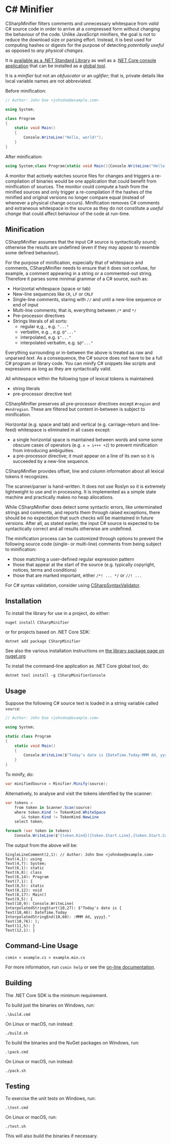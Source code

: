 # C# Minifier

CSharpMinifier filters comments and unnecessary whitespace from _valid_ C#
source code in order to arrive at a compressed form without changing the
behaviour of the code. Unlike JavaScript minifiers, the goal is not to reduce
the download size or parsing effort. Instead, it is best used for computing
hashes or digests for the purpose of detecting _potentially useful_ as opposed
to _any physical changes_.

It is [available as a .NET Standard Library][lib] as well as a .[NET Core
console application][app] that can be installed as a [global tool].

It is a _minifier_ but not an _obfuscator_ or an _uglifier_; that is,
private details like local variable names are not abbreviated.

Before minification:

```c#
// Author: John Doe <johndoe@example.com>

using System;

class Program
{
    static void Main()
    {
        Console.WriteLine("Hello, world!");
    }
}
```

After minification:

```c#
using System;class Program{static void Main(){Console.WriteLine("Hello, world!");}}
```

A monitor that actively watches source files for changes and triggers a
re-compilation of binaries would be one application that could benefit from
minification of sources. The monitor could compute a hash from the minified
sources and only trigger a re-compilation if the hashes of the minified and
original versions no longer compare equal (instead of whenever a physical
change occurs). Minification removes C# comments and extraneous whitespace in
the source as they do not constitute a _useful change_ that could affect
behaviour of the code at run-time.

## Minification

CSharpMinifier assumes that the input C# source is syntactically sound;
otherwise the results are undefined (even if they may appear to resemble some
defined behaviour).

For the purpose of minification, especially that of whitespace and comments,
CSharpMinifier needs to ensure that it does not confuse, for example, a comment
appearing in a string or a commented-out string. Therefore it parses some
minimal grammar of a C# source, such as:

- Horizontal whitespace (space or tab)
- New-line sequences like `CR`, `LF` or `CRLF`
- Single-line comments, staring with `//` and until a new-line sequence or
  end of input
- Multi-line comments; that is, everything between `/*` and `*/`
- Pre-processor directives
- Strings literals of all sorts:
  - regular e,g, , e.g. `"..."`
  - verbatim, e.g. , e.g. `@"..."`
  - interpolated, e.g. `$"..."`
  - interpolated verbatim, e.g. `$@"..."`

Everything surrounding or in-between the above is treated as raw and unparsed
_text_. As a consequence, the C# source does not have to be a full C# program
or library code. You can minify C# snippets like scripts and expressions as
long as they are syntactically valid.

All whitespace within the following type of lexical tokens is maintained:

- string literals
- pre-processor directive text

CSharpMinifier preserves all pre-processor directives except `#region` and
`#endregion`. These are filtered but content in-between is subject to
minification.

Horizontal (e.g. space and tab) and vertical (e.g. carriage-return and
line-feed) whitespace is eliminated in all cases except:

- a single horizontal space is maintained between words and some some obscure
  cases of operators (e.g. `x = i+++ +2`) to prevent minification from
  introducing ambiguities.
- a pre-processor directive; it must appear on a line of its own so it is
  succeeded by a new-line sequence.

CSharpMinifier provides offset, line and column information about all lexical
tokens it recognizes.

The scanner/parser is hand-written. It does not use Roslyn so it is extremely
lightweight to use and in processing. It is implemented as a simple state
machine and practically makes no heap allocations.

While CSharpMinifier does detect some syntactic errors, like unterminated
strings and comments, and reports them through raised exceptions, there should
be no expectation that such checks will be maintained in future versions.
After all, as stated earlier, the input C# source is expected to be
syntactically correct and all results otherwise are undefined.

The minification process can be customized through options to prevent the
following source code (single- or multi-line) comments from being subject
to minification:

- those matching a user-defined regular expression pattern
- those that appear at the start of the source (e.g. typically copyright,
  notices, terms and conditions)
- those that are marked important, either `/*! ... */` or `//! ...`

For C# syntax validation, consider using [CSharpSyntaxValidator][csval].


## Installation

To install the library for use in a project, do either:

    nuget install CSharpMinifier

or for projects based on .NET Core SDK:
    
    dotnet add package CSharpMinifier

See also the various installation instructions on [the library package
page on nuget.org][nupkg]

To install the command-line application as .NET Core global tool, do:

    dotnet tool install -g CSharpMinifierConsole


## Usage

Suppose the following C# source text is loaded in a string variable called
`source`:

```c#
// Author: John Doe <johndoe@example.com>

using System;

static class Program
{
    static void Main()
    {
        Console.WriteLine($"Today's date is {DateTime.Today:MMM dd, yyyy}.");
    }
}
```

To minify, do:

```c#
var minifiedSource = Minifier.Minify(source);
```

Alternatively, to analyse and visit the tokens identified by the scanner:

```c#
var tokens =
    from token in Scanner.Scan(source)
    where token.Kind != TokenKind.WhiteSpace
       && token.Kind != TokenKind.NewLine
    select token;

foreach (var token in tokens)
    Console.WriteLine($"{token.Kind}({token.Start.Line},{token.Start.Column}): {token.Substring(source)}");
```

The output from the above will be:

```
SingleLineComment(2,1): // Author: John Doe <johndoe@example.com>
Text(4,1): using
Text(4,7): System;
Text(6,1): static
Text(6,8): class
Text(6,14): Program
Text(7,1): {
Text(8,5): static
Text(8,12): void
Text(8,17): Main()
Text(9,5): {
Text(10,9): Console.WriteLine(
InterpolatedStringStart(10,27): $"Today's date is {
Text(10,46): DateTime.Today
InterpolatedStringEnd(10,60): :MMM dd, yyyy}."
Text(10,76): );
Text(11,5): }
Text(12,1): }
```

## Command-Line Usage

    csmin < example.cs > example.min.cs

For more information, run `csmin help` or see the [on-line
documentation][wiki].


## Building

The .NET Core SDK is the minimum requirement.

To build just the binaries on Windows, run:

    .\build.cmd

On Linux or macOS, run instead:

    ./build.sh

To build the binaries and the NuGet packages on Windows, run:

    .\pack.cmd

On Linux or macOS, run instead:

    ./pack.sh


## Testing

To exercise the unit tests on Windows, run:

    .\test.cmd

On Linux or macOS, run:

    ./test.sh

This will also build the binaries if necessary.


[nupkg]: https://www.nuget.org/packages/CSharpMinifier/
[global tool]: https://docs.microsoft.com/en-us/dotnet/core/tools/global-tools
[app]: https://www.nuget.org/packages/CSharpMinifierConsole/
[lib]: https://www.nuget.org/packages/CSharpMinifier/
[wiki]: https://github.com/atifaziz/CSharpMinifier/wiki
[csval]: https://www.nuget.org/packages/CSharpSyntaxValidator/
